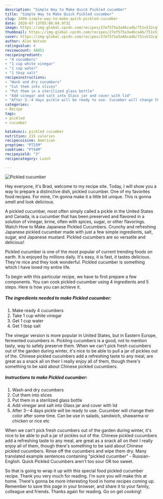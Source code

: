 ```yaml
---
description: "Simple Way to Make Quick Pickled cucumber"
title: "Simple Way to Make Quick Pickled cucumber"
slug: 2498-simple-way-to-make-quick-pickled-cucumber
date: 2020-07-13T05:08:04.973Z
image: https://img-global.cpcdn.com/recipes/27ef575a3a46ca4b/751x532cq70/pickled-cucumber-recipe-main-photo.jpg
thumbnail: https://img-global.cpcdn.com/recipes/27ef575a3a46ca4b/751x532cq70/pickled-cucumber-recipe-main-photo.jpg
cover: https://img-global.cpcdn.com/recipes/27ef575a3a46ca4b/751x532cq70/pickled-cucumber-recipe-main-photo.jpg
author: Alan Watson
ratingvalue: 4
reviewcount: 48851
recipeingredient:
- "4 cucumbers"
- "1 cup white vinegar"
- "1 cup water"
- "1 tbsp salt"
recipeinstructions:
- "Wash and dry cucumbers"
- "Cut them into slices"
- "Put them in a sterilized glass bottle"
- "Add vinegar and salt into Glass jar and cover with lid"
- "After 3--4 days pickle will be ready to use. Cucumber will change their color after some time. Can be use in salads, sandwich, shawarma or chicken or rice etc"
categories:
- Recipe
tags:
- pickled
- cucumber

katakunci: pickled cucumber 
nutrition: 215 calories
recipecuisine: American
preptime: "PT25M"
cooktime: "PT44M"
recipeyield: "3"
recipecategory: Lunch

---
```



![Pickled cucumber](https://img-global.cpcdn.com/recipes/27ef575a3a46ca4b/751x532cq70/pickled-cucumber-recipe-main-photo.jpg)

Hey everyone, it's Brad, welcome to my recipe site. Today, I will show you a way to prepare a distinctive dish, pickled cucumber. One of my favorites food recipes. For mine, I'm gonna make it a little bit unique. This is gonna smell and look delicious.

A pickled cucumber, most often simply called a pickle in the United States and Canada, is a cucumber that has been preserved and flavored in a solution of vinegar, brine, often with spices, sugar, or other flavorings. Watch How to Make Japanese Pickled Cucumbers. Crunchy and refreshing Japanese pickled cucumber made with just a few simple ingredients, salt, sugar, and Japanese mustard. Pickled cucumbers are so versatile and delicious!

Pickled cucumber is one of the most popular of current trending foods on earth. It is enjoyed by millions daily. It's easy, it is fast, it tastes delicious. They're nice and they look wonderful. Pickled cucumber is something which I have loved my entire life.


To begin with this particular recipe, we have to first prepare a few components. You can cook pickled cucumber using 4 ingredients and 5 steps. Here is how you can achieve it.

<!--inarticleads1-->

##### The ingredients needed to make Pickled cucumber:

1. Make ready 4 cucumbers
1. Take 1 cup white vinegar
1. Get 1 cup water
1. Get 1 tbsp salt


The vinegar version is more popular in United States, but in Eastern Europe, fermented cucumbers in. Pickling cucumbers is a good, not to mention tasty, way to safely preserve them. When we can&#39;t pick fresh cucumbers out of the garden during winter, it&#39;s nice to be able to pull a jar of pickles out of the. Chinese pickled cucumbers add a refreshing taste to any meal, are great as a snack all on their I really enjoy all of them, though there&#39;s something to be said about Chinese pickled cucumbers. 

<!--inarticleads2-->

##### Instructions to make Pickled cucumber:

1. Wash and dry cucumbers
1. Cut them into slices
1. Put them in a sterilized glass bottle
1. Add vinegar and salt into Glass jar and cover with lid
1. After 3--4 days pickle will be ready to use. Cucumber will change their color after some time. Can be use in salads, sandwich, shawarma or chicken or rice etc


When we can&#39;t pick fresh cucumbers out of the garden during winter, it&#39;s nice to be able to pull a jar of pickles out of the. Chinese pickled cucumbers add a refreshing taste to any meal, are great as a snack all on their I really enjoy all of them, though there&#39;s something to be said about Chinese pickled cucumbers. Rinse off the cucumbers and wipe them dry. Many translated example sentences containing &#34;pickled cucumber&#34; - Russian-English. Quick Pickled Cucumbers aren&#39;t too sour OR too sweet. 

So that is going to wrap it up with this special food pickled cucumber recipe. Thank you very much for reading. I'm sure you will make this at home. There's gonna be more interesting food in home recipes coming up. Remember to save this page in your browser, and share it to your family, colleague and friends. Thanks again for reading. Go on get cooking!
